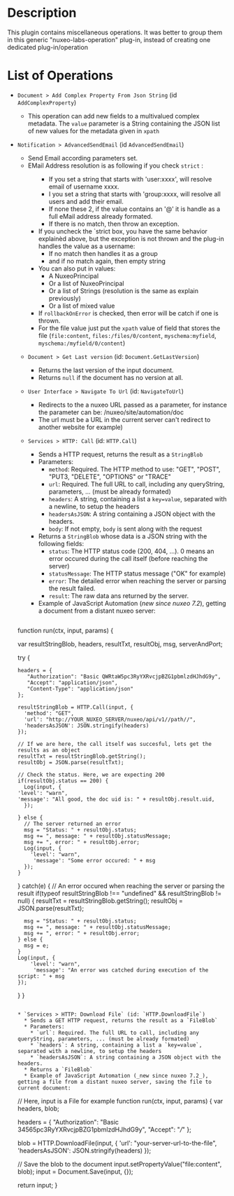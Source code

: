 # Description
This plugin contains miscellaneous operations. It was better to group them in this generic "nuxeo-labs-operation" plug-in, instead of creating one dedicated plug-in/operation

# List of Operations 
* `Document > Add Complex Property From Json String` (id `AddComplexProperty`)
  * This operation can add new fields to a multivalued complex metadata. The `value` parameter is a String containing the JSON list of new values for the metadata given in `xpath`
* `Notification > AdvancedSendEmail` (id `AdvancedSendEmail`)
  * Send Email according parameters set.
  * EMail Address resolution is as following if you check `strict` : <ul>
    * If you set a string that starts with 'user:xxxx', will resolve email of username xxxx.
    * I you set a string that starts with 'group:xxxx, will resolve all users and add their email.
    * If none these 2, if the value contains an '@' it is handle as a full eMail address already formated.
    * If there is no match, then throw an exception.
  * If you uncheck the `strict box, you have the same behavior explainèd above, but the exception is not thrown and the plug-in handles the value as a username:
    * If no match then handles it as a group
    * and if no match again, then empty string
  * You can also put in values:
    * A NuxeoPrincipal
    * Or a list of NuxeoPrincipal
    * Or a list of Strings (resolution is the same as explain previously)
    * Or a list of mixed value
  * If `rollbackOnError` is checked, then error will be catch if one is thrown.
  * For the file value just put the `xpath` value of field that stores the file (`file:content`, `files:/files/0/content`, `myschema:myfield`, `myschema:/myfield/0/content`)
* `Document > Get Last version` (id: `Document.GetLastVersion`)
  * Returns the last version of the input document.
  * Returns `null` if the document has no version at all.
* `User Interface > Navigate To Url` (id: `NavigateToUrl`)
  * Redirects to the a nuxeo URL passed as a parameter, for instance the parameter can be: /nuxeo/site/automation/doc
  * The url must be a URL in the current server can't redirect to another website for example)
* `Services > HTTP: Call` (id: `HTTP.Call`)
  * Sends a HTTP request, returns the result as a `StringBlob`
  * Parameters:
    * `method`: Required. The HTTP method to use: "GET", "POST", "PUT3, "DELETE", "OPTIONS" or "TRACE"
    * `url`: Required. The full URL to call, including any queryString, parameters, ... (must be already formated)
    * `headers`: A string, containing a list a `key=value`, separated with a newline, to setup the headers
    * `headersAsJSON`: A string containing a JSON object with the headers.
	* `body`: If not empty, `body` is sent along with the request
  * Returns a `StringBlob` whose data is a JSON string with the following fields:
    * `status`: The HTTP status code (200, 404, ...). 0 means an error occured during the call itself (before reaching the server)
    * `statusMessage`: The HTTP status message ("OK" for example)
    * `error`: The detailed error when reaching the server or parsing the result failed.
    * `result`: The raw data ans returned by the server.
  * Example of JavaScript Automation (_new since nuxeo 7.2_), getting a document from a distant nuxeo server:

  ```javascript
function run(ctx, input, params) {
  
  var resultStringBlob, headers, resultTxt, resultObj, msg, serverAndPort;

  try {
    
    headers = {
       "Authorization": "Basic QWRtaW5pc3RyYXRvcjpBZG1pbmlzdHJhdG9y",
       "Accept": "application/json",
       "Content-Type": "application/json"
    };

    resultStringBlob = HTTP.Call(input, {
      'method': "GET",
      'url': "http://YOUR_NUXEO_SERVER/nuxeo/api/v1//path//",
      'headersAsJSON': JSON.stringify(headers)
    });
  
    // If we are here, the call itself was succesful, lets get the results as an object
    resultTxt = resultStringBlob.getString();
    resultObj = JSON.parse(resultTxt);
    
    // Check the status. Here, we are expecting 200
    if(resultObj.status == 200) {
      Log(input, {
	'level': "warn",
	'message': "All good, the doc uid is: " + resultObj.result.uid,
      });
      
    } else {
      // The server returned an error
      msg = "Status: " + resultObj.status;
      msg += ", message: " + resultObj.statusMessage;
      msg += ", error: " + resultObj.error;
      Log(input, {
        'level': "warn",
         'message': "Some error occured: " + msg
      });
    }
    
  } catch(e) {
    // An error occured when reaching the server or parsing the result
    if(typeof resultStringBlob !== "undefined" && resultStringBlob != null) {
      resultTxt = resultStringBlob.getString();
      resultObj = JSON.parse(resultTxt);
    
      msg = "Status: " + resultObj.status;
      msg += ", message: " + resultObj.statusMessage;
      msg += ", error: " + resultObj.error;
    } else {
      msg = e;
    }
    Log(input, {
        'level': "warn",
         'message': "An error was catched during execution of the script: " + msg
    });
  }
}
```

* `Services > HTTP: Download File` (id: `HTTP.DownloadFile`)
  * Sends a GET HTTP request, returns the result as a `FileBlob`
  * Parameters:
    * `url`: Required. The full URL to call, including any queryString, parameters, ... (must be already formated)
    * `headers`: A string, containing a list a `key=value`, separated with a newline, to setup the headers
    * `headersAsJSON`: A string containing a JSON object with the headers.
  * Returns a `FileBlob`
  * Example of JavaScript Automation (_new since nuxeo 7.2_), getting a file from a distant nuxeo server, saving the file to current document:
  ```
// Here, input is a File for example
function run(ctx, input, params) {
  var headers, blob;

  headers = {
    "Authorization": "Basic 34565pc3RyYXRvcjpBZG1pbmlzdHJhdG9y",
    "Accept": "*/*"
  };

  blob = HTTP.DownloadFile(input, {
    'url': "your-server-url-to-the-file",
    'headersAsJSON': JSON.stringify(headers)
  });

  // Save the blob to the document
  input.setPropertyValue("file:content", blob);
  input = Document.Save(input, {});

  return input;
}
  ```



